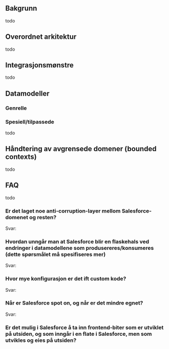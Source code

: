 
## Bakgrunn
todo
  
## Overordnet arkitektur
todo
  
## Integrasjonsmønstre
todo
  
## Datamodeller
  ### Genrelle
  ### Spesiell/tilpassede
todo
  
## Håndtering av avgrensede domener (bounded contexts)
todo
  
## FAQ
todo
  
### Er det laget noe anti-corruption-layer mellom Salesforce-domenet og resten?
Svar: 

### Hvordan unngår man at Salesforce blir en flaskehals ved endringer i datamodellene som produsereres/konsumeres (dette spørsmålet må spesifiseres mer)
Svar:

### Hvor mye konfigurasjon er det ift custom kode?
Svar:

### Når er Salesforce spot on, og når er det mindre egnet?
Svar:

### Er det mulig i Salesforce å ta inn frontend-biter som er utviklet på utsiden, og som inngår i en flate i Salesforce, men som utvikles og eies på utsiden?


